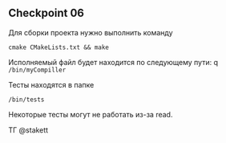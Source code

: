 Checkpoint 06
----

Для сборки проекта нужно выполнить команду

`cmake CMakeLists.txt && make`

Исполняемый файл будет находится по следующему пути:
q
`/bin/myCompiller`

Тесты находятся в папке 

`/bin/tests`

Некоторые тесты могут не работать из-за read.

ТГ @stakett

